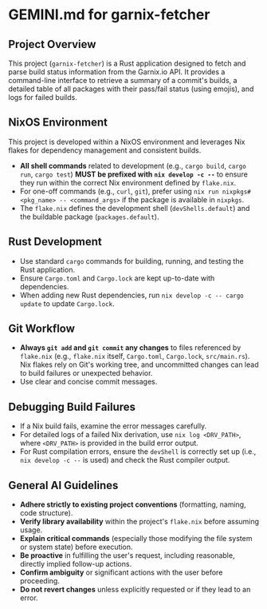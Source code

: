 # GEMINI.md for garnix-fetcher

## Project Overview

This project (`garnix-fetcher`) is a Rust application designed to fetch and parse build status information from the Garnix.io API. It provides a command-line interface to retrieve a summary of a commit's builds, a detailed table of all packages with their pass/fail status (using emojis), and logs for failed builds.

## NixOS Environment

This project is developed within a NixOS environment and leverages Nix flakes for dependency management and consistent builds. 

- **All shell commands** related to development (e.g., `cargo build`, `cargo run`, `cargo test`) **MUST be prefixed with `nix develop -c --`** to ensure they run within the correct Nix environment defined by `flake.nix`.
- For one-off commands (e.g., `curl`, `git`), prefer using `nix run nixpkgs#<pkg_name> -- <command_args>` if the package is available in `nixpkgs`.
- The `flake.nix` defines the development shell (`devShells.default`) and the buildable package (`packages.default`).

## Rust Development

- Use standard `cargo` commands for building, running, and testing the Rust application.
- Ensure `Cargo.toml` and `Cargo.lock` are kept up-to-date with dependencies.
- When adding new Rust dependencies, run `nix develop -c -- cargo update` to update `Cargo.lock`.

## Git Workflow

- **Always `git add` and `git commit` any changes** to files referenced by `flake.nix` (e.g., `flake.nix` itself, `Cargo.toml`, `Cargo.lock`, `src/main.rs`). Nix flakes rely on Git's working tree, and uncommitted changes can lead to build failures or unexpected behavior.
- Use clear and concise commit messages.

## Debugging Build Failures

- If a Nix build fails, examine the error messages carefully.
- For detailed logs of a failed Nix derivation, use `nix log <DRV_PATH>`, where `<DRV_PATH>` is provided in the build error output.
- For Rust compilation errors, ensure the `devShell` is correctly set up (i.e., `nix develop -c --` is used) and check the Rust compiler output.

## General AI Guidelines

- **Adhere strictly to existing project conventions** (formatting, naming, code structure).
- **Verify library availability** within the project's `flake.nix` before assuming usage.
- **Explain critical commands** (especially those modifying the file system or system state) before execution.
- **Be proactive** in fulfilling the user's request, including reasonable, directly implied follow-up actions.
- **Confirm ambiguity** or significant actions with the user before proceeding.
- **Do not revert changes** unless explicitly requested or if they lead to an error.
